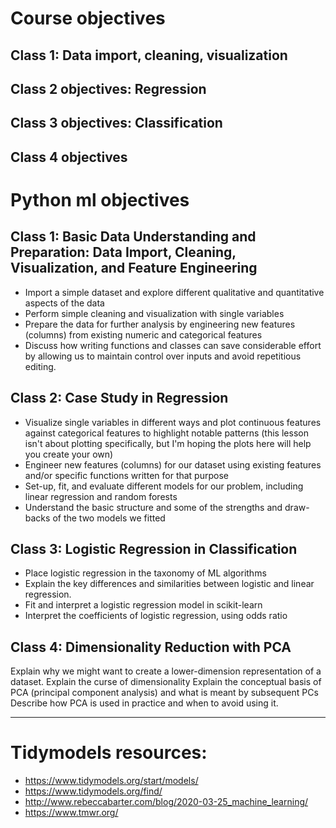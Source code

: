 # Course objectives

## Class 1: Data import, cleaning, visualization

## Class 2 objectives: Regression

## Class 3 objectives: Classification

## Class 4 objectives



# Python ml objectives
## Class 1: Basic Data Understanding and Preparation: Data Import, Cleaning, Visualization, and Feature Engineering

* Import a simple dataset and explore different qualitative and quantitative aspects of the data
* Perform simple cleaning and visualization with single variables
* Prepare the data for further analysis by engineering new features (columns) from existing numeric and categorical features
* Discuss how writing functions and classes can save considerable effort by allowing us to maintain control over inputs and avoid repetitious editing.

## Class 2: Case Study in Regression

* Visualize single variables in different ways and plot continuous features against categorical features to highlight notable patterns (this lesson isn't about plotting specifically, but I'm hoping the plots here will help you create your own)
* Engineer new features (columns) for our dataset using existing features and/or specific functions written for that purpose
* Set-up, fit, and evaluate different models for our problem, including linear regression and random forests
* Understand the basic structure and some of the strengths and draw-backs of the two models we fitted

## Class 3: Logistic Regression in Classification

* Place logistic regression in the taxonomy of ML algorithms
* Explain the key differences and similarities between logistic and linear regression.
* Fit and interpret a logistic regression model in scikit-learn
* Interpret the coefficients of logistic regression, using odds ratio

## Class 4: Dimensionality Reduction with PCA

Explain why we might want to create a lower-dimension representation of a dataset.
Explain the curse of dimensionality
Explain the conceptual basis of PCA (principal component analysis) and what is meant by subsequent PCs
Describe how PCA is used in practice and when to avoid using it.

---

# Tidymodels resources:

- https://www.tidymodels.org/start/models/
- https://www.tidymodels.org/find/
- http://www.rebeccabarter.com/blog/2020-03-25_machine_learning/
- https://www.tmwr.org/
